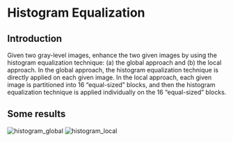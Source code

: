 # Histogram Equalization
## Introduction
Given two gray-level images, enhance the two given images by using the histogram equalization technique: (a) the global approach and (b) the local approach.
In the global approach, the histogram equalization technique is directly applied on each given image. In the local approach, each given image is partitioned into 16 “equal-sized” blocks, and then the histogram equalization technique is applied individually on the 16 “equal-sized” blocks.
## Some results
![histogram_global](https://github.com/yuu200219/Image-Processing/assets/85803667/6f369c19-0f46-46bc-82c3-2e400bac397d)
![histogram_local](https://github.com/yuu200219/Image-Processing/assets/85803667/30660b68-415e-4d53-94aa-48f156707aa3)
